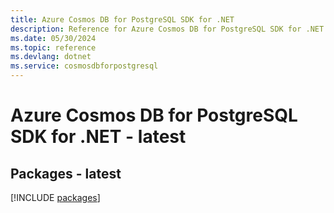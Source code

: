 ```yaml
---
title: Azure Cosmos DB for PostgreSQL SDK for .NET
description: Reference for Azure Cosmos DB for PostgreSQL SDK for .NET
ms.date: 05/30/2024
ms.topic: reference
ms.devlang: dotnet
ms.service: cosmosdbforpostgresql
---
```

# Azure Cosmos DB for PostgreSQL SDK for .NET - latest
## Packages - latest
[!INCLUDE [packages](cosmos-db-for-postgresql-index.md)]